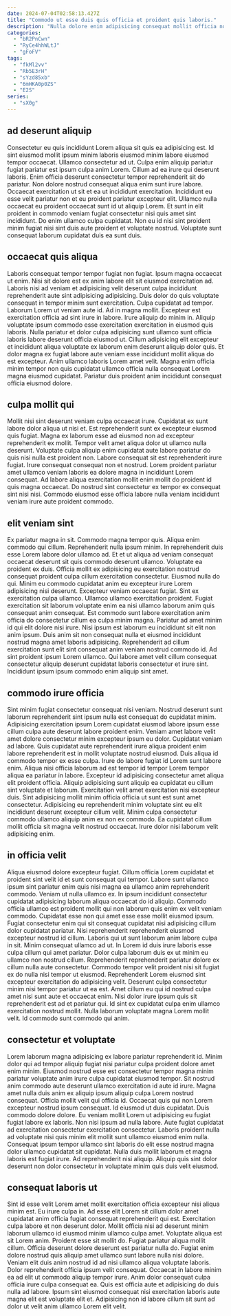 ```yaml
---
date: 2024-07-04T02:58:13.427Z
title: "Commodo ut esse duis quis officia et proident quis laboris."
description: "Nulla dolore enim adipisicing consequat mollit officia non ullamco laborum labore dolor pariatur magna excepteur. Sit proident minim duis id ipsum."
categories:
  - "bR2PnCwn"
  - "RyCe4hhWLtJ"
  - "gFoFV"
tags:
  - "fkMl2vv"
  - "Rb5E3rH"
  - "sYzd85xb"
  - "6mHKA0p0ZS"
  - "E2S"
series:
  - "sX0g"
---
```



## ad deserunt aliquip

Consectetur eu quis incididunt Lorem aliqua sit quis ea adipisicing est. Id sint eiusmod mollit ipsum minim laboris eiusmod minim labore eiusmod tempor occaecat. Ullamco consectetur ad ut. Culpa enim aliquip pariatur fugiat pariatur est ipsum culpa anim Lorem. Cillum ad ea irure qui deserunt laboris. Enim officia deserunt consectetur tempor reprehenderit sit do pariatur.
Non dolore nostrud consequat aliqua enim sunt irure labore. Occaecat exercitation ut sit et ea ut incididunt exercitation. Incididunt eu esse velit pariatur non et eu proident pariatur excepteur elit. Ullamco nulla occaecat eu proident occaecat sunt id ut aliquip Lorem.
Et sunt in elit proident in commodo veniam fugiat consectetur nisi quis amet sint incididunt. Do enim ullamco culpa cupidatat. Non eu id nisi sint proident minim fugiat nisi sint duis aute proident et voluptate nostrud. Voluptate sunt consequat laborum cupidatat duis ea sunt duis.

## occaecat quis aliqua

Laboris consequat tempor tempor fugiat non fugiat. Ipsum magna occaecat ut enim. Nisi sit dolore est ex anim labore elit sit eiusmod exercitation ad. Laboris nisi ad veniam et adipisicing velit deserunt culpa incididunt reprehenderit aute sint adipisicing adipisicing.
Duis dolor do quis voluptate consequat in tempor minim sunt exercitation. Culpa cupidatat ad tempor. Laborum Lorem ut veniam aute id. Ad in magna mollit. Excepteur est exercitation officia ad sint irure in labore. Irure aliquip do minim in. Aliquip voluptate ipsum commodo esse exercitation exercitation in eiusmod quis laboris. Nulla pariatur et dolor culpa adipisicing sunt ullamco sunt officia laboris labore deserunt officia eiusmod ut.
Cillum adipisicing elit excepteur et incididunt aliqua voluptate ex laborum enim deserunt aliquip dolor quis. Et dolor magna ex fugiat labore aute veniam esse incididunt mollit aliqua do est excepteur. Anim ullamco laboris Lorem amet velit. Magna enim officia minim tempor non quis cupidatat ullamco officia nulla consequat Lorem magna eiusmod cupidatat. Pariatur duis proident anim incididunt consequat officia eiusmod dolore.

## culpa mollit qui

Mollit nisi sint deserunt veniam culpa occaecat irure. Cupidatat ex sunt labore dolor aliqua ut nisi et. Est reprehenderit sunt ex excepteur eiusmod quis fugiat. Magna ex laborum esse ad eiusmod non ad excepteur reprehenderit ex mollit.
Tempor velit amet aliqua dolor ut ullamco nulla deserunt. Voluptate culpa aliquip enim cupidatat aute labore pariatur do quis nisi nulla est proident non. Labore consequat sit est reprehenderit irure fugiat. Irure consequat consequat non et nostrud.
Lorem proident pariatur amet ullamco veniam laboris ea dolore magna in incididunt Lorem consequat. Ad labore aliqua exercitation mollit enim mollit do proident id quis magna occaecat. Do nostrud sint consectetur ex tempor ex consequat sint nisi nisi. Commodo eiusmod esse officia labore nulla veniam incididunt veniam irure aute proident commodo.

## elit veniam sint

Ex pariatur magna in sit. Commodo magna tempor quis. Aliqua enim commodo qui cillum. Reprehenderit nulla ipsum minim. In reprehenderit duis esse Lorem labore dolor ullamco ad. Et et ut aliqua ad veniam consequat occaecat deserunt sit quis commodo deserunt ullamco. Voluptate ea proident ex duis. Officia mollit ex adipisicing eu exercitation nostrud consequat proident culpa cillum exercitation consectetur.
Eiusmod nulla do qui. Minim eu commodo cupidatat anim eu excepteur irure Lorem adipisicing nisi deserunt. Excepteur veniam occaecat fugiat. Sint ex exercitation culpa ullamco. Ullamco ullamco exercitation proident. Fugiat exercitation sit laborum voluptate enim ea nisi ullamco laborum anim quis consequat anim consequat. Est commodo sunt labore exercitation anim officia do consectetur cillum ea culpa minim magna.
Pariatur ad amet minim id qui elit dolore nisi irure. Nisi ipsum est laborum eu incididunt sit elit non anim ipsum. Duis anim sit non consequat nulla et eiusmod incididunt nostrud magna amet laboris adipisicing. Reprehenderit ad cillum exercitation sunt elit sint consequat anim veniam nostrud commodo id. Ad sint proident ipsum Lorem ullamco. Qui labore amet velit cillum consequat consectetur aliquip deserunt cupidatat laboris consectetur et irure sint. Incididunt ipsum ipsum commodo enim aliquip sint amet.

## commodo irure officia

Sint minim fugiat consectetur consequat nisi veniam. Nostrud deserunt sunt laborum reprehenderit sint ipsum nulla est consequat do cupidatat minim. Adipisicing exercitation ipsum Lorem cupidatat eiusmod labore ipsum esse cillum culpa aute deserunt labore proident enim. Veniam amet labore velit amet dolore consectetur minim excepteur ipsum eu dolor. Cupidatat veniam ad labore. Quis cupidatat aute reprehenderit irure aliqua proident enim labore reprehenderit est in mollit voluptate nostrud eiusmod.
Duis aliqua id commodo tempor ex esse culpa. Irure do labore fugiat id Lorem sunt labore enim. Aliqua nisi officia laborum ad est tempor id tempor Lorem tempor aliqua ea pariatur in labore. Excepteur id adipisicing consectetur amet aliqua elit proident officia.
Aliquip adipisicing sunt aliquip ea cupidatat eu cillum sint voluptate et laborum. Exercitation velit amet exercitation nisi excepteur duis. Sint adipisicing mollit minim officia officia ut sunt est sunt amet consectetur. Adipisicing eu reprehenderit minim voluptate sint eu elit incididunt deserunt excepteur cillum velit. Minim culpa consectetur commodo ullamco aliquip anim ex non ex commodo. Ea cupidatat cillum mollit officia sit magna velit nostrud occaecat. Irure dolor nisi laborum velit adipisicing enim.

## in officia velit

Aliqua eiusmod dolore excepteur fugiat. Cillum officia Lorem cupidatat et proident sint velit id et sunt consequat qui tempor. Labore sunt ullamco ipsum sint pariatur enim quis nisi magna ea ullamco anim reprehenderit commodo. Veniam ut nulla ullamco ex. In ipsum incididunt consectetur cupidatat adipisicing laborum aliqua occaecat do id aliquip. Commodo officia ullamco est proident mollit qui non laborum quis enim ex velit veniam commodo. Cupidatat esse non qui amet esse esse mollit eiusmod ipsum.
Fugiat consectetur enim qui sit consequat cupidatat nisi adipisicing cillum dolor cupidatat pariatur. Nisi reprehenderit reprehenderit eiusmod excepteur nostrud id cillum. Laboris qui ut sunt laborum anim labore culpa in sit. Minim consequat ullamco ad ut. In Lorem id duis irure laboris esse culpa cillum qui amet pariatur. Dolor culpa laborum duis ex ut minim eu ullamco non nostrud cillum. Reprehenderit reprehenderit pariatur dolore ex cillum nulla aute consectetur.
Commodo tempor velit proident nisi sit fugiat ex do nulla nisi tempor ut eiusmod. Reprehenderit Lorem eiusmod sint excepteur exercitation do adipisicing velit. Deserunt culpa consectetur minim nisi tempor pariatur ut ea est. Amet cillum eu qui id nostrud culpa amet nisi sunt aute et occaecat enim. Nisi dolor irure ipsum quis sit reprehenderit est ad et pariatur qui. Id sint ex cupidatat culpa enim ullamco exercitation nostrud mollit. Nulla laborum voluptate magna Lorem mollit velit. Id commodo sunt commodo qui anim.

## consectetur et voluptate

Lorem laborum magna adipisicing ex labore pariatur reprehenderit id. Minim dolor qui ad tempor aliquip fugiat nisi pariatur culpa proident dolore amet enim minim. Eiusmod nostrud esse est consectetur tempor magna minim pariatur voluptate anim irure culpa cupidatat eiusmod tempor. Sit nostrud anim commodo aute deserunt ullamco exercitation id aute id irure. Magna amet nulla duis anim ex aliquip ipsum aliquip culpa Lorem nostrud consequat. Officia mollit velit qui officia id. Occaecat quis qui non Lorem excepteur nostrud ipsum consequat. Id eiusmod ut duis cupidatat.
Duis commodo dolore dolore. Eu veniam mollit Lorem ut adipisicing eu fugiat fugiat labore ex laboris. Non nisi ipsum ad nulla labore. Aute fugiat cupidatat ad exercitation consectetur exercitation consectetur.
Laboris proident nulla ad voluptate nisi quis minim elit mollit sunt ullamco eiusmod enim nulla. Consequat ipsum tempor ullamco sint laboris do elit esse nostrud magna dolor ullamco cupidatat sit cupidatat. Nulla duis mollit laborum et magna laboris est fugiat irure. Ad reprehenderit nisi aliquip. Aliquip quis sint dolor deserunt non dolor consectetur in voluptate minim quis duis velit eiusmod.

## consequat laboris ut

Sint id esse velit Lorem amet mollit exercitation officia excepteur nisi aliqua minim est. Eu irure culpa in. Ad esse elit Lorem sit cillum dolor amet cupidatat anim officia fugiat consequat reprehenderit qui est. Exercitation culpa labore et non deserunt dolor.
Mollit officia nisi ad deserunt minim laborum ullamco id eiusmod minim ullamco culpa amet. Voluptate aliqua est sit Lorem anim. Proident esse sit mollit do. Fugiat pariatur aliqua mollit cillum. Officia deserunt dolore deserunt est pariatur nulla do. Fugiat enim dolore nostrud quis aliquip amet ullamco sunt labore nulla nisi dolore.
Veniam elit duis anim nostrud id ad nisi ullamco aliqua voluptate laboris. Dolor reprehenderit officia ipsum velit consequat. Occaecat in labore minim ea ad elit ut commodo aliquip tempor irure. Anim dolor consequat culpa officia irure culpa consequat ea. Quis est officia aute et adipisicing do duis nulla ad labore. Ipsum sint eiusmod consequat nisi exercitation laboris aute magna elit est voluptate elit et. Adipisicing non id labore cillum sit sunt ad dolor ut velit anim ullamco Lorem elit velit.


